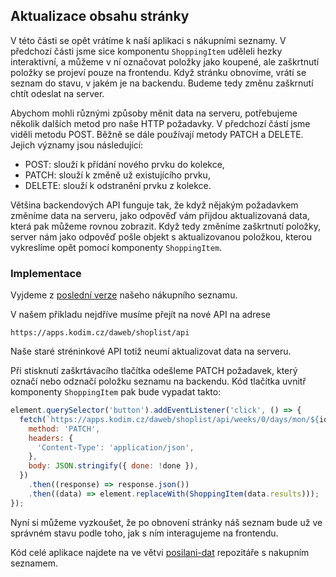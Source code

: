 ## Aktualizace obsahu stránky

V této části se opět vrátíme k naší aplikaci s nákupními seznamy. V předchozí části jsme sice komponentu `ShoppingItem` uděleli hezky interaktivní, a můžeme v ní označovat položky jako koupené, ale zaškrtnutí položky se projeví pouze na frontendu. Když stránku obnovíme, vrátí se seznam do stavu, v jakém je na backendu. Budeme tedy změnu zaškrnutí chtít odeslat na server.

Abychom mohli různými způsoby měnit data na serveru, potřebujeme několik dalších metod pro naše HTTP požadavky. V předchozí částí jsme viděli metodu POST. Běžně se dále používají metody PATCH a DELETE. Jejich významy jsou následující:

- POST: slouží k přídání nového prvku do kolekce,
- PATCH: slouží k změně už existujícího prvku,
- DELETE: slouží k odstranění prvku z kolekce.

Většina backendových API funguje tak, že když nějakým požadavkem změníme data na serveru, jako odpověď vám přijdou aktualizovaná data, která pak můžeme rovnou zobrazit. Když tedy změníme zaškrtnutí položky, server nám jako odpověď pošle objekt s aktualizovanou položkou, kterou vykreslíme opět pomocí komponenty `ShoppingItem`.

### Implementace

Vyjdeme z [poslední verze](https://github.com/Czechitas-podklady-WEB/prvni-komponenta/tree/dom-elementy) našeho nákupního seznamu.

V našem příkladu nejdříve musíme přejít na nové API na adrese

```
https://apps.kodim.cz/daweb/shoplist/api
```

Naše staré stréninkové API totiž neumí aktualizovat data na serveru.

Při stisknutí zaškrtávacího tlačítka odešleme PATCH požadavek, který označí nebo odznačí položku seznamu na backendu. Kód tlačítka uvnitř komponenty `ShoppingItem` pak bude vypadat takto:

```js
element.querySelector('button').addEventListener('click', () => {
  fetch(`https://apps.kodim.cz/daweb/shoplist/api/weeks/0/days/mon/${id}`, {
    method: 'PATCH',
    headers: {
      'Content-Type': 'application/json',
    },
    body: JSON.stringify({ done: !done }),
  })
    .then((response) => response.json())
    .then((data) => element.replaceWith(ShoppingItem(data.results)));
});
```

Nyní si můžeme vyzkoušet, že po obnovení stránky náš seznam bude už ve správném stavu podle toho, jak s ním interagujeme na frontendu.

Kód celé aplikace najdete na ve větvi [posilani-dat](https://github.com/Czechitas-podklady-WEB/prvni-komponenta/tree/posilani-dat) repozitáře s nakupním seznamem.
